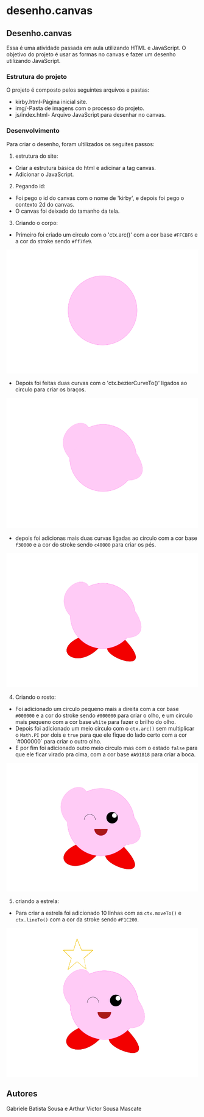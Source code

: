 # desenho.canvas
## Desenho.canvas

 Essa é uma atividade passada em aula utilizando HTML e JavaScript. O objetivo do projeto é usar as formas no canvas e fazer um desenho utilizando JavaScript.
 
### Estrutura do projeto

 O projeto é composto pelos seguintes arquivos e pastas:
 * kirby.html-Página inicial site.
 * img/-Pasta de imagens com  o processo do projeto.
 * js/index.html- Arquivo JavaScript para desenhar no canvas.
  
### Desenvolvimento

Para criar o desenho, foram ultilizados os seguites passos:

1. estrutura do site:
 - Criar a estrutura básica do html e adicinar a tag canvas.
 - Adicionar o JavaScript.

2. Pegando id:
 - Foi pego o id do canvas com o nome de 'kirby', e depois foi pego o contexto 2d do canvas.
 - O canvas foi deixado do tamanho da tela.

3. Criando o corpo:
 
 - Primeiro foi criado um circulo com o 'ctx.arc()' com a cor base `#FFCBF6` e a cor do stroke sendo `#ff7fe9`.
 <img src="img/1.png"/>
 
 - Depois foi feitas duas curvas com o 'ctx.bezierCurveTo()' ligados ao circulo para criar os braços.
 <img src="img/2.png"/>
 
 - depois foi adicionas mais duas curvas ligadas ao circulo com a cor base `f30000` e a cor do stroke sendo `c40000` para criar os pés.
 <img src="img/3.png"/>
 
4. Criando o rosto:
 - Foi adicionado um circulo pequeno mais a direita com a cor base `#000000` e a cor do stroke sendo `#000000` para criar o olho, e um circulo mais pequeno com a cor base `white` para fazer o brilho do olho.
 - Depois foi adicionado um meio circulo com o `ctx.arc()` sem multiplicar o `Math.PI` por dois e `true` para que ele fique do lado certo com a cor ´#000000´ para criar o outro olho.
 - E por fim foi adicionado outro meio circulo mas com o estado `false` para que ele ficar virado pra cima, com a cor base `#A91818` para criar a boca.
 <img src="img/4.png"/>
 
5. criando a estrela:
 - Para criar a estrela foi adicionado 10 linhas com as `ctx.moveTo()` e `ctx.lineTo()` com a cor da stroke sendo `#F1C200`.
 <img src="img/5.png"/>

## Autores
Gabriele Batista Sousa e Arthur Victor Sousa Mascate 
